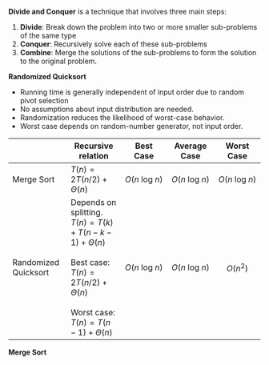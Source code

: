 **Divide and Conquer** is a technique that involves three main steps:
1. **Divide**: Break down the problem into two or more smaller sub-problems of the same type
2. **Conquer**: Recursively solve each of these sub-problems
3. **Combine**: Merge the solutions of the sub-problems to form the solution to the original problem.

**Randomized Quicksort**
- Running time is generally independent of input order due to random pivot selection
- No assumptions about input distribution are needed.
- Randomization reduces the likelihood of worst-case behavior.
- Worst case depends on random-number generator, not input order.

|                      | Recursive relation                                                                                                                                   |       Best Case        |      Average Case      |       Worst Case       |
| -------------------- | ---------------------------------------------------------------------------------------------------------------------------------------------------- | :--------------------: | :--------------------: | :--------------------: |
| Merge Sort           | $T(n)=2T(n/2)+\Theta(n)$                                                                                                                             | $O(n\ \text{log}\ n)$  | $O(n\ \text{log}\ n)$  | $O(n\ \text{log}\  n)$ |
| Randomized Quicksort | Depends on splitting. <br>$T(n)=T(k)+T(n-k-1)+\Theta(n)$<br><br>Best case:<br>$T(n)=2T(n/2)+\Theta(n)$<br><br>Worst case:<br>$T(n)=T(n-1)+\Theta(n)$ | $O(n\ \text{log}\  n)$ | $O(n\ \text{log}\  n)$ |        $O(n^2)$        |

**Merge Sort**